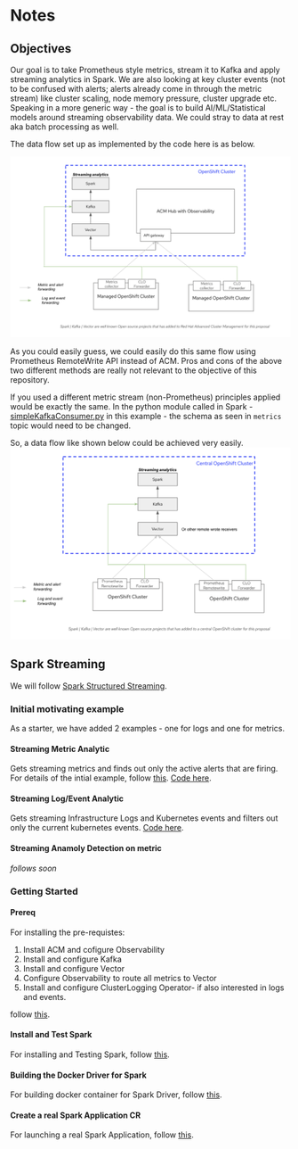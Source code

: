 # Notes

## Objectives
 Our goal is to take Prometheus style metrics, stream it to Kafka and apply streaming analytics in Spark. We are also looking at key cluster events (not to be confused with alerts; alerts already come in through the metric stream) like cluster scaling, node memory pressure, cluster upgrade etc. Speaking in a more generic way - the goal is to build AI/ML/Statistical models around streaming observability data. We could stray to data at rest aka batch processing as well. 
 
 The data flow set up as implemented by the code here is as below.

 ![](doc/images/implemented_architecture.png)

 As you could easily guess, we could easily do this same flow using Prometheus RemoteWrite API instead of ACM. Pros and cons of the above two different methods are really not relevant to the objective of this repository.

 If you used a different metric stream (non-Prometheus) principles applied would be exactly the same. In the python module called in Spark - [simpleKafkaConsumer.py](spark/streaming/simpleKafkaLogConsumer.py) in this example - the schema as seen in `metrics` topic would need to be changed.

 So, a data flow like shown below could be achieved very easily. ![](doc/images/possible_architecture.png)

## Spark Streaming

We will follow [Spark Structured Streaming](https://spark.apache.org/docs/3.3.0/structured-streaming-programming-guide.html).

### Initial motivating example
As a starter, we have added 2 examples - one for logs and one for metrics.
#### Streaming Metric Analytic
Gets streaming metrics and finds out only the active alerts that are firing.
For details of the intial example, follow [this](doc/ParsingMetrics.md). [Code here](../obs-streaming/spark/streaming/simpleKafkaMetricConsumer.py).

#### Streaming Log/Event Analytic
Gets streaming Infrastructure Logs and Kubernetes events and filters out only the current kubernetes events. [Code here](../obs-streaming/spark/streaming/simpleKafkaLogConsumer.py).

#### Streaming Anamoly Detection on metric
_follows soon_

### Getting Started
#### Prereq

For installing the pre-requistes:
1. Install ACM and cofigure Observability
1. Install and configure Kafka
1. Install and configure Vector
1. Configure Observability to route all metrics to Vector
1. Install and configure ClusterLogging Operator- if also interested in logs and events.


follow [this](doc/InstallPreReqs.md).

#### Install and Test Spark

For installing and Testing Spark, follow [this](doc/InstallSpark.md).

#### Building the Docker Driver for Spark

For building docker container for Spark Driver, follow [this](doc/CreateSparkDockerDriver.md).

#### Create a real Spark Application CR

For launching a real Spark Application, follow [this](doc/LaunchSparkJob.md).


 